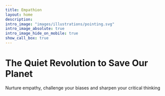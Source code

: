 ```yaml
---
title: Empathion
layout: home
description: 
intro_image: "images/illustrations/pointing.svg"
intro_image_absolute: true
intro_image_hide_on_mobile: true
show_call_box: true
---
```


# The Quiet Revolution to Save Our Planet

Nurture empathy, challenge your biases and sharpen your critical thinking
